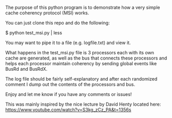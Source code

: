 The purpose of this python program is to demonstrate how a very simple cache coherency protocol (MSI) works.

You can just clone this repo and do the following:

$ python test_msi.py | less

You may want to pipe it to a file (e.g. logfile.txt) and view it.

What happens in the test_msi.py file is 3 processors each with its own cache are generated, as well as the bus that connects these processors and helps each processor maintain coherency by sending global events like BusRd and BusRdX. 

The log file should be fairly self-explanatory and after each randomized comment I dump out the contents of the processors and bus. 

Enjoy and let me know if you have any comments or issues!

This was mainly inspired by the nice lecture by David Henty located here: https://www.youtube.com/watch?v=S3kg_zCz_PA&t=1356s